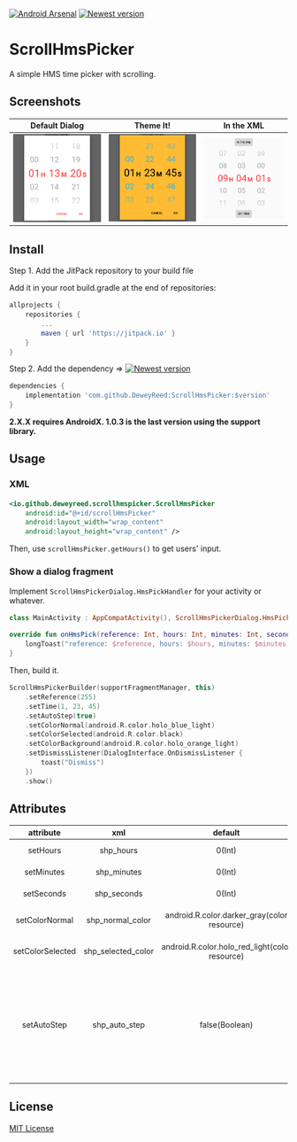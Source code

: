 [![Android Arsenal]( https://img.shields.io/badge/Android%20Arsenal-ScrollHmsPicker-green.svg?style=flat)]( https://android-arsenal.com/details/1/6805)
[![Newest version](https://jitpack.io/v/DeweyReed/ScrollHmsPicker.svg)](https://jitpack.io/#DeweyReed/ScrollHmsPicker)

# ScrollHmsPicker

A simple HMS time picker with scrolling.

## Screenshots

| Default Dialog | Theme It! | In the XML |
|:-:|:-:|:-:|
| ![Default Dialog](https://github.com/DeweyReed/ScrollHmsPicker/blob/master/art/default.png?raw=true) | ![Theme It!](https://github.com/DeweyReed/ScrollHmsPicker/blob/master/art/theme.png?raw=true) | ![In the XML](https://github.com/DeweyReed/ScrollHmsPicker/blob/master/art/xml.png?raw=true) |

## Install

Step 1. Add the JitPack repository to your build file

Add it in your root build.gradle at the end of repositories:

```Groovy
allprojects {
    repositories {
        ...
        maven { url 'https://jitpack.io' }
    }
}
```

Step 2. Add the dependency => [![Newest version](https://jitpack.io/v/DeweyReed/ScrollHmsPicker.svg)](https://jitpack.io/#DeweyReed/ScrollHmsPicker)

```Groovy
dependencies {
    implementation 'com.github.DeweyReed:ScrollHmsPicker:$version'
}
```

**2.X.X requires AndroidX. 1.0.3 is the last version using the support library.**

## Usage

### XML

```XML
<io.github.deweyreed.scrollhmspicker.ScrollHmsPicker
    android:id="@+id/scrollHmsPicker"
    android:layout_width="wrap_content"
    android:layout_height="wrap_content" />
```

Then, use `scrollHmsPicker.getHours()` to get users' input.

### Show a dialog fragment

Implement `ScrollHmsPickerDialog.HmsPickHandler` for your activity or whatever.

```Kotlin
class MainActivity : AppCompatActivity(), ScrollHmsPickerDialog.HmsPickHandler {
```

```Kotlin
override fun onHmsPick(reference: Int, hours: Int, minutes: Int, seconds: Int) {
    longToast("reference: $reference, hours: $hours, minutes: $minutes, seconds: $seconds")
}
```

Then, build it.

```Kotlin
ScrollHmsPickerBuilder(supportFragmentManager, this)
    .setReference(255)
    .setTime(1, 23, 45)
    .setAutoStep(true)
    .setColorNormal(android.R.color.holo_blue_light)
    .setColorSelected(android.R.color.black)
    .setColorBackground(android.R.color.holo_orange_light)
    .setDismissListener(DialogInterface.OnDismissListener {
        toast("Dismiss")
    })
    .show()
```

## Attributes

|attribute|xml|default|means|
|:-:|:-:|:-:|:-:|
|setHours|shp_hours|0(Int)|set picker's hours|
|setMinutes|shp_minutes|0(Int)|set picker's minutes|
|setSeconds|shp_seconds|0(Int)|set picker's seconds|
|setColorNormal|shp_normal_color|android.R.color.darker_gray(color resource)|set picker's not selected text color|
|setColorSelected|shp_selected_color|android.R.color.holo_red_light(color resource)|set picker's selected text color|
|setAutoStep|shp_auto_step|false(Boolean)|let picker automatically increment 1 minute if seconds move from 59 to 00 or increment 1 hour if minutes move from 59 to 00|

## License

[MIT License](https://github.com/DeweyReed/ScrollHmsPicker/blob/master/LICENSE)
